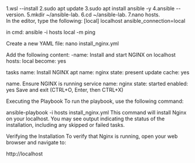 1.wsl --install        2.sudo apt update     3.sudo apt install ansible -y            4.ansible --version.                             5.mkdir ~/ansible-lab.   6.cd ~/ansible-lab.    7.nano hosts.     
 In the editor, type the following:
[local]
localhost ansible_connection=local  

in cmd:  ansible -i hosts local -m ping


Create a new YAML file:
nano install_nginx.yml


Add the following content:
-name: Install and start NGINX on localhost
hosts: local
become: yes

tasks
name: Install NGINX
apt
name: nginx
state: present
update cache: yes

name. Ensure NGINX is running
service
name: nginx
state: started
enabled: yes
Save and exit (CTRL+O, Enter, then CTRL+X)



Executing the Playbook
To run the playbook, use the following command:

ansible-playbook -i hosts install_nginx.yml
This command will install Nginx on your localhost. You may see output indicating the status of the installation, including any skipped or failed tasks.

Verifying the Installation
To verify that Nginx is running, open your web browser and navigate to:

http://localhost
